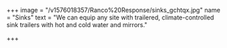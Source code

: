 +++
image = "/v1576018357/Ranco%20Response/sinks_gchtqx.jpg"
name = "Sinks"
text = "We can equip any site with trailered, climate-controlled sink trailers with hot and cold water and mirrors."

+++
